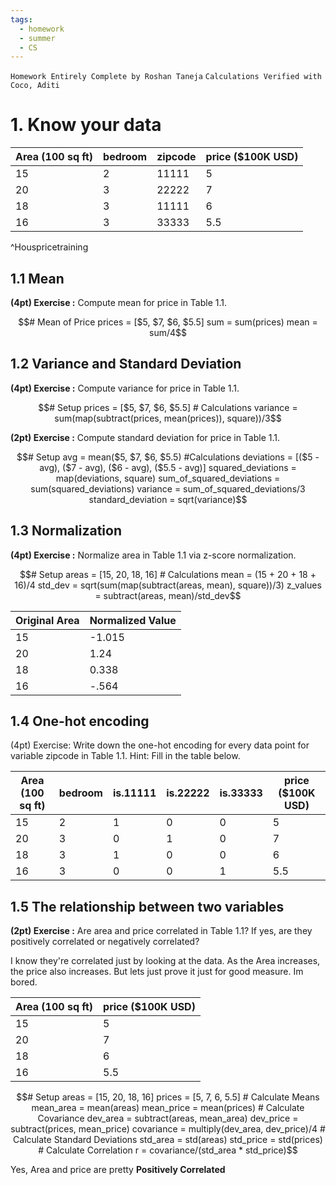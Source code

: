 ```yaml
---
tags:
  - homework
  - summer
  - CS
---
```

`Homework Entirely Complete by Roshan Taneja`
`Calculations Verified with Coco, Aditi`
# 1. Know your data

| Area (100 sq ft) | bedroom | zipcode | price ($100K USD) |
| ---------------- | ------- | ------- | ----------------- |
| 15               | 2       | 11111   | 5                 |
| 20               | 3       | 22222   | 7                 |
| 18               | 3       | 11111   | 6                 |
| 16               | 3       | 33333   | 5.5               |
^Houspricetraining
## 1.1 Mean

**(4pt) Exercise :** Compute mean for price in Table 1.1.
``` math
# Mean of Price
prices = [$5, $7, $6, $5.5]
sum = sum(prices)
mean = sum/4
```

## 1.2 Variance and Standard Deviation

**(4pt) Exercise :** Compute variance for price in Table 1.1.
```math
# Setup
prices = [$5, $7, $6, $5.5]
# Calculations
variance = sum(map(subtract(prices, mean(prices)), square))/3
```

**(2pt) Exercise :** Compute standard deviation for price in Table 1.1.

```math
# Setup
avg = mean($5, $7, $6, $5.5)
#Calculations
deviations = [($5 - avg), ($7 - avg), ($6 - avg), ($5.5 - avg)]
squared_deviations = map(deviations, square)
sum_of_squared_deviations = sum(squared_deviations)
variance = sum_of_squared_deviations/3
standard_deviation = sqrt(variance)
```
## 1.3 Normalization

**(4pt) Exercise :** Normalize area in Table 1.1 via z-score normalization.
```math
# Setup
areas = [15, 20, 18, 16]
# Calculations
mean = (15 + 20 + 18 + 16)/4
std_dev = sqrt(sum(map(subtract(areas, mean), square))/3)
z_values = subtract(areas, mean)/std_dev
```

| Original Area | Normalized Value |
| ------------- | ---------------- |
| 15            | -1.015           |
| 20            | 1.24             |
| 18            | 0.338            |
| 16            | -.564            |

## 1.4 One-hot encoding

(4pt) Exercise: Write down the one-hot encoding for every data point for variable zipcode in Table 1.1. Hint: Fill in the table below.

| Area (100 sq ft) | bedroom | is.11111 | is.22222 | is.33333 | price ($100K USD) |
| ---------------- | ------- | -------- | -------- | -------- | ----------------- |
| 15               | 2       | 1        | 0        | 0        | 5                 |
| 20               | 3       | 0        | 1        | 0        | 7                 |
| 18               | 3       | 1        | 0        | 0        | 6                 |
| 16               | 3       | 0        | 0        | 1        | 5.5               |

## 1.5 The relationship between two variables

**(2pt) Exercise :** Are area and price correlated in Table 1.1? If yes, are they positively correlated or negatively correlated?

I know they're correlated just by looking at the data. As the Area increases, the price also increases. But lets just prove it just for good measure. Im bored.

| Area (100 sq ft) | price ($100K USD) |
| ---------------- | ----------------- |
| 15               | 5                 |
| 20               | 7                 |
| 18               | 6                 |
| 16               | 5.5               |

```math
# Setup
areas = [15, 20, 18, 16]
prices = [5, 7, 6, 5.5]

# Calculate Means
mean_area = mean(areas)
mean_price = mean(prices)

# Calculate Covariance
dev_area = subtract(areas, mean_area)
dev_price = subtract(prices, mean_price)
covariance = multiply(dev_area, dev_price)/4

# Calculate Standard Deviations
std_area = std(areas)
std_price = std(prices)

# Calculate Correlation
r = covariance/(std_area * std_price)
```

Yes, Area and price are pretty __Positively Correlated__ 